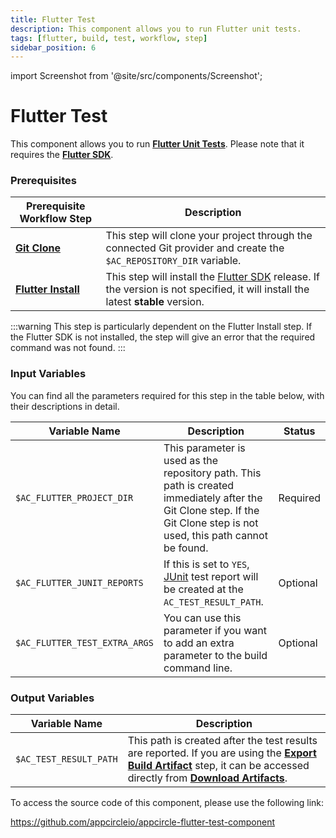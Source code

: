 ```yaml
---
title: Flutter Test
description: This component allows you to run Flutter unit tests.
tags: [flutter, build, test, workflow, step]
sidebar_position: 6
---
```


import Screenshot from '@site/src/components/Screenshot';

# Flutter Test

This component allows you to run [**Flutter Unit Tests**](https://docs.flutter.dev/cookbook/testing/unit/introduction#run-tests-in-a-terminal). Please note that it requires the [**Flutter SDK**](https://flutter-ko.dev/development/tools/sdk/releases).

### Prerequisites

| Prerequisite Workflow Step                      | Description                                     |
|-------------------------------------------------|-------------------------------------------------|
| [**Git Clone**](https://docs.appcircle.io/workflows/common-workflow-steps/#git-clone) | This step will clone your project through the connected Git provider and create the `$AC_REPOSITORY_DIR` variable. |
| [**Flutter Install**](https://docs.appcircle.io/workflows/flutter-specific-workflow-steps#flutter-install) | This step will install the [Flutter SDK](https://flutter-ko.dev/development/tools/sdk/releases) release. If the version is not specified, it will install the latest **stable** version. |

<Screenshot url='https://cdn.appcircle.io/docs/assets/BE2853-testOrder1.png' />

:::warning
This step is particularly dependent on the Flutter Install step. If the Flutter SDK is not installed, the step will give an error that the required command was not found.
:::

### Input Variables

You can find all the parameters required for this step in the table below, with their descriptions in detail.

<Screenshot url='https://cdn.appcircle.io/docs/assets/BE2853-testInput.png' />

| Variable Name                 	       | Description                         | Status 			|
|-------------------------------|------------------------------------------------|------------------|
| `$AC_FLUTTER_PROJECT_DIR`     | This parameter is used as the repository path. This path is created immediately after the Git Clone step. If the Git Clone step is not used, this path cannot be found. | Required|
| `$AC_FLUTTER_JUNIT_REPORTS`       | If this is set to `YES`, [JUnit](https://junit.org/junit5/) test report will be created at the `AC_TEST_RESULT_PATH`. | Optional |
| `$AC_FLUTTER_TEST_EXTRA_ARGS`     | You can use this parameter if you want to add an extra parameter to the build command line. | Optional |

### Output Variables

| Variable Name                 	       | Description                         |
|-------------------------------|------------------------------------------------|
| `$AC_TEST_RESULT_PATH`        | This path is created after the test results are reported. If you are using the [**Export Build Artifact**](https://docs.appcircle.io/workflows/common-workflow-steps/export-build-artifacts) step, it can be accessed directly from [**Download Artifacts**](https://docs.appcircle.io/workflows/common-workflow-steps/export-build-artifacts#download-exported-artifacts). | 


To access the source code of this component, please use the following link:

https://github.com/appcircleio/appcircle-flutter-test-component